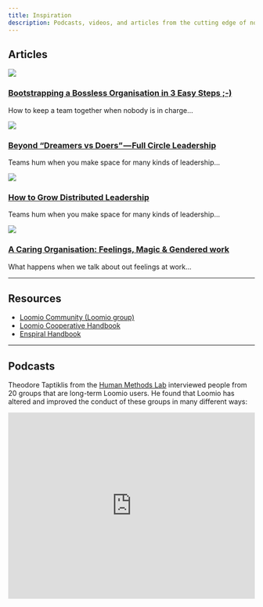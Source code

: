 ```yaml
---
title: Inspiration
description: Podcasts, videos, and articles from the cutting edge of non-hierarchical organising and decentralised leadership.
---
```



## Articles

<!-- <a href="six_circles.html">
  <div class="tile tile-50pc tile-media">
    <img src="https://i.imgur.com/w6JzH1k.png">
    <h3>6 Circles For a Collaborative Group That Works</h3>
    <p>Lessons from 5 years working in non-hierarchical groups...</p>
  </div>
</a> -->

<div class="tile tile-50pc tile-media">
  <a href="https://medium.com/enspiral-tales/bootstrapping-a-bossless-organisation-in-3-easy-steps-afc653e8f5e6#.wdnoa4f4x"><img src="bootstrapping-bossless-organisation.png" /></a>
  <h3><a href="https://medium.com/enspiral-tales/bootstrapping-a-bossless-organisation-in-3-easy-steps-afc653e8f5e6#.wdnoa4f4x">
  Bootstrapping a Bossless Organisation in 3 Easy Steps ;-)</a>
  </h3>
  <p>How to keep a team together when nobody is in charge...</p>
</div>

<div class="tile tile-50pc tile-media">
  <a href="https://medium.com/enspiral-tales/beyond-dreamers-vs-doers-full-circle-leadership-869557da1248#.4h7ilp3w4"><img src="full-circle-leadership.jpeg"></a>
  <h3><a href="https://medium.com/enspiral-tales/beyond-dreamers-vs-doers-full-circle-leadership-869557da1248#.4h7ilp3w4">
  Beyond “Dreamers vs Doers” — Full Circle Leadership
  </a></h3>
  <p>Teams hum when you make space for many kinds of leadership...</p>
</div>

<div class="tile tile-50pc tile-media">
  <a href="https://medium.com/enspiral-tales/how-to-grow-distributed-leadership-7f6b25f0361c"><img src="grow-distributed-leadership.jpeg"></a>
  <h3>
  <a href="https://medium.com/enspiral-tales/how-to-grow-distributed-leadership-7f6b25f0361c">How to Grow Distributed Leadership</a>
  </h3>
  <p>Teams hum when you make space for many kinds of leadership...</p>
</div>

<div class="tile tile-50pc tile-media">
  <a href="https://medium.com/enspiral-tales/a-caring-organisation-5319f81c420f#.sqwbtbqwt"><img src="a-caring-organisation.png"></a>
  <h3>
  <a href="https://medium.com/enspiral-tales/a-caring-organisation-5319f81c420f#.sqwbtbqwt">A Caring Organisation: Feelings, Magic & Gendered work</a>
  </h3>
  <p>What happens when we talk about out feelings at work...</p>
</div>

---

## Resources

* [Loomio Community (Loomio group)](https://www.loomio.org/community/)
* [Loomio Cooperative Handbook](http://loomio.coop)
* [Enspiral Handbook](http://handbook.enspiral.com)

---

## Podcasts

Theodore Taptiklis from the [Human Methods Lab](https://humanmethodslab.org/) interviewed people from 20 groups that are long-term Loomio users. He found that Loomio has altered and improved the conduct of these groups in many different ways:

<iframe width="100%" height="380px" height="166" scrolling="no" frameborder="no" src="https://w.soundcloud.com/player/?url=https%3A//api.soundcloud.com/tracks/237611556&amp;color=ff5500"></iframe>

